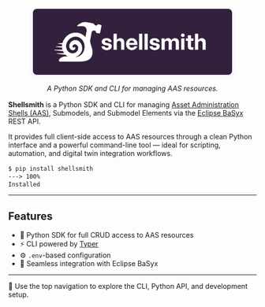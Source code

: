 <style>
.md-content .md-typeset > h1:first-of-type {
  display: none;
}
</style>
<div style="margin: 2rem auto 1rem auto; text-align: center;">
  <img src="images/logo-purple.png" alt="Shellsmith logo" style="width: 80%; max-width: 640px; box-shadow: 0 2px 10px rgba(0,0,0,0.08); border-radius: 8px;">
</div>

<div style="margin-bottom: 1rem; text-align: center; font-style: italic;">
  A Python SDK and CLI for managing AAS resources.
</div>

**Shellsmith** is a Python SDK and CLI for managing [Asset Administration Shells (AAS)](https://industrialdigitaltwin.org/en/content-hub/aasspecifications), Submodels, and Submodel Elements via the [Eclipse BaSyx](https://www.eclipse.org/basyx/) REST API.

It provides full client-side access to AAS resources through a clean Python interface and a powerful command-line tool — ideal for scripting, automation, and digital twin integration workflows.

<!-- termynal -->

```
$ pip install shellsmith
---> 100%
Installed
```

---

## Features

- 🐍 Python SDK for full CRUD access to AAS resources
- ⚡ CLI powered by [Typer](https://typer.tiangolo.com/)
- ⚙️ `.env`-based configuration
- 🔁 Seamless integration with Eclipse BaSyx

---

📂 Use the top navigation to explore the CLI, Python API, and development setup.
